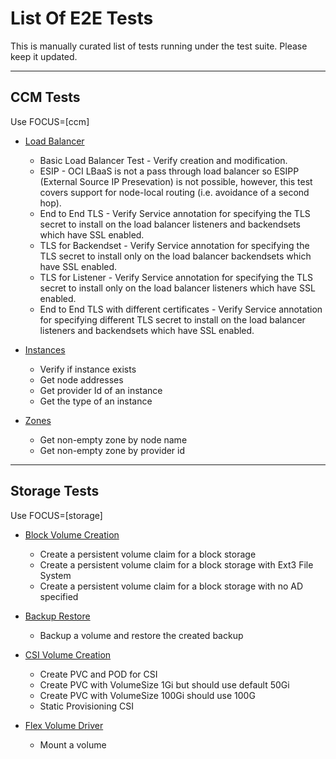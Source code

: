 # List Of E2E Tests

This is manually curated list of tests running under the test suite. Please keep it updated.

---

## CCM Tests
Use FOCUS=\[ccm\]
* [Load Balancer](load_balancer.go)
    * Basic Load Balancer Test - Verify creation and modification.
    * ESIP - OCI LBaaS is not a pass through load balancer so ESIPP (External Source IP Presevation) is not possible, however, this test covers support for node-local routing (i.e. avoidance of a second hop).
    * End to End TLS - Verify Service annotation for specifying the TLS secret to install on the load balancer listeners and backendsets which have SSL enabled.
    * TLS for Backendset - Verify Service annotation for specifying the TLS secret to install only on the load balancer backendsets which have SSL enabled.
    * TLS for Listener - Verify Service annotation for specifying the TLS secret to install only on the load balancer listeners which have SSL enabled.
    * End to End TLS with different certificates - Verify Service annotation for specifying different TLS secret to install on the load balancer listeners and backendsets which have SSL enabled.

* [Instances](instances.go)
    * Verify if instance exists
    * Get node addresses
    * Get provider Id of an instance
    * Get the type of an instance

* [Zones](zones.go)
    * Get non-empty zone by node name
    * Get non-empty zone by provider id

---

## Storage Tests
Use FOCUS=\[storage\]
* [Block Volume Creation](block_volume_creation.go)
    * Create a persistent volume claim for a block storage
    * Create a persistent volume claim for a block storage with Ext3 File System
    * Create a persistent volume claim for a block storage with no AD specified
    
* [Backup Restore](backup_restore.go)
    * Backup a volume and restore the created backup

* [CSI Volume Creation](csi_volume_creation.go)
    * Create PVC and POD for CSI
    * Create PVC with VolumeSize 1Gi but should use default 50Gi
    * Create PVC with VolumeSize 100Gi should use 100G
    * Static Provisioning CSI
    
* [Flex Volume Driver](flexvolume_driver.go)
    * Mount a volume
